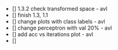 - [] 1.3.2 check transformed space - avl
- [] finish 1.3, 1.1
- [] change plots with class labels - avl
- [] change perceptron with val 20% - avl
- [] add acc vs iterations plot - avl
- [] 
